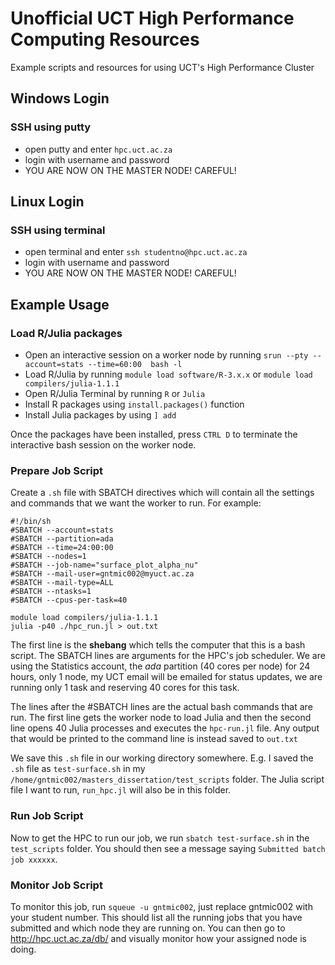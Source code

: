 # Unofficial UCT High Performance Computing Resources
Example scripts and resources for using UCT's High Performance Cluster

## Windows Login

### SSH using putty

* open putty and enter `hpc.uct.ac.za`
* login with username and password
* YOU ARE NOW ON THE MASTER NODE! CAREFUL!

## Linux Login

### SSH using terminal

* open terminal and enter `ssh studentno@hpc.uct.ac.za`
* login with username and password
* YOU ARE NOW ON THE MASTER NODE! CAREFUL!

## Example Usage

### Load R/Julia packages

* Open an interactive session on a worker node by running `srun --pty --account=stats --time=60:00  bash -l`
* Load R/Julia by running `module load software/R-3.x.x` or `module load compilers/julia-1.1.1`
* Open R/Julia Terminal by running `R` or `Julia`
* Install R packages using `install.packages()` function
* Install Julia packages by using `] add `

Once the packages have been installed, press `CTRL D` to terminate the interactive bash session
on the worker node.

### Prepare Job Script

Create a `.sh` file with SBATCH directives which will contain all the settings and commands that we want the worker
to run. For example:
```
#!/bin/sh
#SBATCH --account=stats
#SBATCH --partition=ada
#SBATCH --time=24:00:00
#SBATCH --nodes=1
#SBATCH --job-name="surface_plot_alpha_nu"
#SBATCH --mail-user=gntmic002@myuct.ac.za
#SBATCH --mail-type=ALL
#SBATCH --ntasks=1
#SBATCH --cpus-per-task=40

module load compilers/julia-1.1.1
julia -p40 ./hpc_run.jl > out.txt

```
The first line is the __shebang__ which tells the computer that this is a bash script.
The SBATCH lines are arguments for the HPC's job scheduler. We are using the Statistics
account, the _ada_ partition (40 cores per node) for 24 hours, only 1 node, my UCT email will be emailed for status updates, we are running only 1 task and reserving 40 cores for this task.

The lines after the #SBATCH lines are the actual bash commands that are run. The first line
gets the worker node to load Julia and then the second line opens 40 Julia processes and
executes the `hpc-run.jl` file. Any output that would be printed to the command line is
instead saved to `out.txt`

We save this `.sh` file in our working directory somewhere. E.g. I saved the `.sh` file as `test-surface.sh` in my `/home/gntmic002/masters_dissertation/test_scripts` folder. The Julia script file I want to run, `run_hpc.jl` will also be in this folder.

### Run Job Script

Now to get the HPC to run our job, we run `sbatch test-surface.sh` in the `test_scripts` folder. You should then see a message saying `Submitted batch job xxxxxx`. 

### Monitor Job Script

To monitor this job, run `squeue -u gntmic002`, just replace gntmic002 with your student number. This should list all the running jobs that you have submitted and which node they are running on. You can then go to http://hpc.uct.ac.za/db/ and visually monitor how your assigned node is doing.

